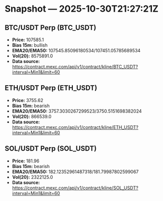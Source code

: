 # Snapshot — 2025-10-30T21:27:21Z

## BTC/USDT Perp (BTC_USDT)
- **Price:** 107585.1
- **Bias 15m:** bullish
- **EMA20/EMA50:** 107545.85096180534/107451.05785689534
- **Vol(20):** 8575891.0
- **Data source:** https://contract.mexc.com/api/v1/contract/kline/BTC_USDT?interval=Min1&limit=60

## ETH/USDT Perp (ETH_USDT)
- **Price:** 3755.62
- **Bias 15m:** bearish
- **EMA20/EMA50:** 3757.3030267299523/3750.5151698382024
- **Vol(20):** 866539.0
- **Data source:** https://contract.mexc.com/api/v1/contract/kline/ETH_USDT?interval=Min1&limit=60

## SOL/USDT Perp (SOL_USDT)
- **Price:** 181.96
- **Bias 15m:** bearish
- **EMA20/EMA50:** 182.12352961487318/181.79987802599067
- **Vol(20):** 2322125.0
- **Data source:** https://contract.mexc.com/api/v1/contract/kline/SOL_USDT?interval=Min1&limit=60
